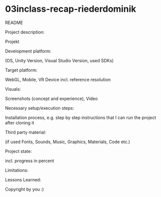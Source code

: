 # 03inclass-recap-riederdominik

README

Project description:

Projekt

Development platform:

(OS, Unity Version, Visual Studio Version, used SDKs)

Target platform:

WebGL, Mobile, VR Device incl. reference resolution

Visuals:

Screenshots (concept and experience), Video

Necessary setup/execution steps:

Installation process, e.g. step by step instructions that I can run the project after cloning it

Third party material:

(if used Fonts, Sounds, Music, Graphics, Materials, Code etc.)

Project state:

incl. progress in percent

Limitations:

Lessons Learned:

Copyright by you :)
